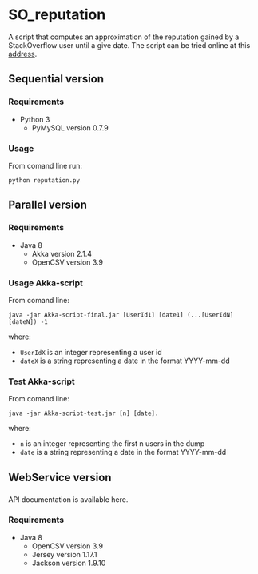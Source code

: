 # SO_reputation

A script that computes an approximation of the reputation gained by a StackOverflow user until a give date.
The script can be tried online at this [address](http://ugres.di.uniba.it:9090/StackOverflowClient/StackOverflowReputation.jsp).

## Sequential version 

### Requirements  
*	Python 3	
	* PyMySQL version 0.7.9
	
### Usage
From comand line run:
```
python reputation.py
```

## Parallel version 

### Requirements
*	Java 8
	* Akka version 2.1.4
	* OpenCSV version 3.9

### Usage Akka-script
From comand line: 
```
java -jar Akka-script-final.jar [UserId1] [date1] (...[UserIdN] [dateN]) -1 
```
where:
* `UserIdX` is an integer representing a user id
* `dateX` is a string representing a date in the format YYYY-mm-dd

### Test Akka-script
From comand line:
```
java -jar Akka-script-test.jar [n] [date].
```
where:
* `n` is an integer representing the first n users in the dump
* `date` is a string representing a date in the format YYYY-mm-dd

## WebService version

###
API documentation is available here.

### Requirements
*	Java 8
	* OpenCSV version 3.9
	* Jersey version 1.17.1
	* Jackson version 1.9.10

 
